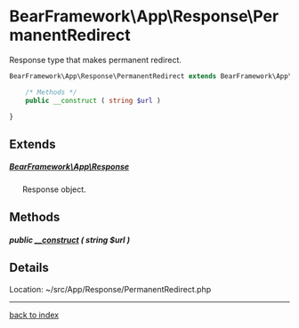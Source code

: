 # BearFramework\App\Response\PermanentRedirect

Response type that makes permanent redirect.

```php
BearFramework\App\Response\PermanentRedirect extends BearFramework\App\Response {

	/* Methods */
	public __construct ( string $url )

}
```

## Extends

##### [BearFramework\App\Response](bearframework.app.response.class.md)

&nbsp;&nbsp;&nbsp;&nbsp;&nbsp;&nbsp;Response object.

## Methods

##### public [__construct](bearframework.app.response.permanentredirect.__construct.method.md) ( string $url )

## Details

Location: ~/src/App/Response/PermanentRedirect.php

---

[back to index](index.md)

